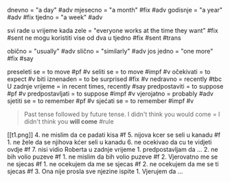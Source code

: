 dnevno = "a day" #adv
mjesecno = "a month" #fix #adv
godisnje = "a year" #adv #fix
tjedno = "a week" #adv

svi rade u vrijeme kada zele = "everyone works at the time they want" #fix #sent
ne mogu koristiti vise od dva u tjedno #fix #sent #trans

obično = "usually" #adv
slično = "similarly" #adv
jos jedno = "one more" #fix #say

preseleti se = to move #pf #v
seliti se = to move #impf #v
očekivati = to expect #v
biti iznenaden = to be surprised #fix #v
nedravno = recently #tbc
U zadnje vrijeme = in recent times, recently #say
predpostaviti = to suppose #pf #v
predpostavljati = to suppose #impf #v
vjerojatno = probably #adv
sjetiti se = to remember #pf #v
sjećati se = to remember #impf #v

> Past tense followed by future tense. I didn't think you would come = I didn't think you **will come** #rule

[[t1.png]]
4. ne mislim da ce padati kisa #f
5. nijova kcer se seli u kanadu #f
	1. ne žele da se njihova kćer seli u kanadu
6. ne ocekivao da cu te vidjeti ovdje #f
7. nisi vidio Roberta u zadnje vrijeme
	1. predpostavljam da ...
2. ne bih volio puzeve #f
	1. ne mislim da bih volio puzeve #f
2. Vjerovatno me se ne sjecas #f
	1. ne ocekujem da me se sjecas #f
	2. ne ocekujem da me se ti sjecas #f
3. Ona nije prosla sve njezine ispite
	1. Vjerujem da ...